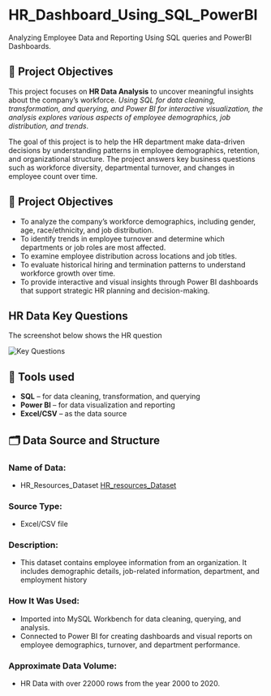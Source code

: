 # HR_Dashboard_Using_SQL_PowerBI
Analyzing Employee Data and Reporting Using SQL queries and PowerBI Dashboards.

## 🧭 Project Objectives
This project focuses on **HR Data Analysis** to uncover meaningful insights about the company’s workforce. *Using SQL for data cleaning, transformation, and querying, and Power BI for interactive visualization, the analysis explores various aspects of employee demographics, job distribution, and trends*.

The goal of this project is to help the HR department make data-driven decisions by understanding patterns in employee demographics, retention, and organizational structure.
The project answers key business questions such as workforce diversity, departmental turnover, and changes in employee count over time.

## 🎯 Project Objectives
- To analyze the company’s workforce demographics, including gender, age, race/ethnicity, and job distribution.
- To identify trends in employee turnover and determine which departments or job roles are most affected.
- To examine employee distribution across locations and job titles.
- To evaluate historical hiring and termination patterns to understand workforce growth over time.
- To provide interactive and visual insights through Power BI dashboards that support strategic HR planning and decision-making.

## HR Data Key Questions
The screenshot below shows the HR question 

![Key Questions](image/HR_Key_Question.png)

## 🧰 Tools used
- **SQL** – for data cleaning, transformation, and querying
- **Power BI** – for data visualization and reporting
- **Excel/CSV** – as the data source

## 🗂️ Data Source and Structure
### **Name of Data:** 
- HR_Resources_Dataset  [HR_resources_Dataset](https://github.com/OsundeWatson/HR_Dashboard_Using_SQL_PowerBI/blob/7cf731e6ef8761385c017cd1f2be93045fe4c9b9/Human_Resources_Dataset.csv)
### **Source Type:** 
- Excel/CSV file
### **Description:** 
- This dataset contains employee information from an organization. It includes demographic details, job-related information, department, and employment history
### **How It Was Used:** 
- Imported into MySQL Workbench for data cleaning, querying, and analysis.
- Connected to Power BI for creating dashboards and visual reports on employee demographics, turnover, and department performance.

### **Approximate Data Volume:**
- HR Data with over 22000 rows from the year 2000 to 2020.





